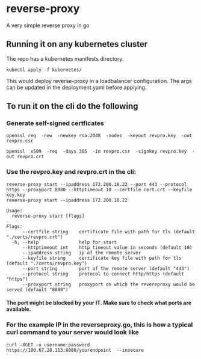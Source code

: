 # reverse-proxy
A very simple reverse proxy in go
## Running it on any kubernetes cluster
The repo has a kubernetes manifests directory.
```
kubectl apply -f kubernetes/
```
This would deploy reverse-proxy in a loadbalancer configuration.
The args can be updated in the deployment.yaml before applying.

## To run it on the cli do the following
### Generate self-signed certficates
```
openssl req  -new  -newkey rsa:2048  -nodes  -keyout revpro.key  -out revpro.csr

openssl  x509  -req  -days 365  -in revpro.csr  -signkey revpro.key  -out revpro.crt
```
### Use the revpro.key and revpro.crt in the cli:
```
reverse-proxy start --ipaddress 172.200.18.22 --port 443 --protocol https --proxyport 8080 --httptimeout 10 --certfile cert.crt --keyfile key.key
reverse-proxy start --ipaddress 172.200.18.22

Usage:
  reverse-proxy start [flags]

Flags:
      --certfile string    certificate file with path for tls (default "./certs/revpro.crt")
  -h, --help               help for start
      --httptimeout int    http timeout value in seconds (default 10)
      --ipaddress string   ip of the remote server
      --keyfile string     certificate key file with path for tls (default "./certs/revpro.key")
      --port string        port of the remote server (default "443")
      --protocol string    protocol to connect http/https (default "https")
      --proxyport string   proxyport on which the revereproxy would be served (default "8080")

```
#### The port might be blocked by your IT. Make sure to check what ports are available.

### For the example IP in the reverseproxy.go, this is how a typical curl command to your server would look like

```
curl -XGET -u username:password https://100.67.28.113:8080/yourendpoint  --insecure
```
